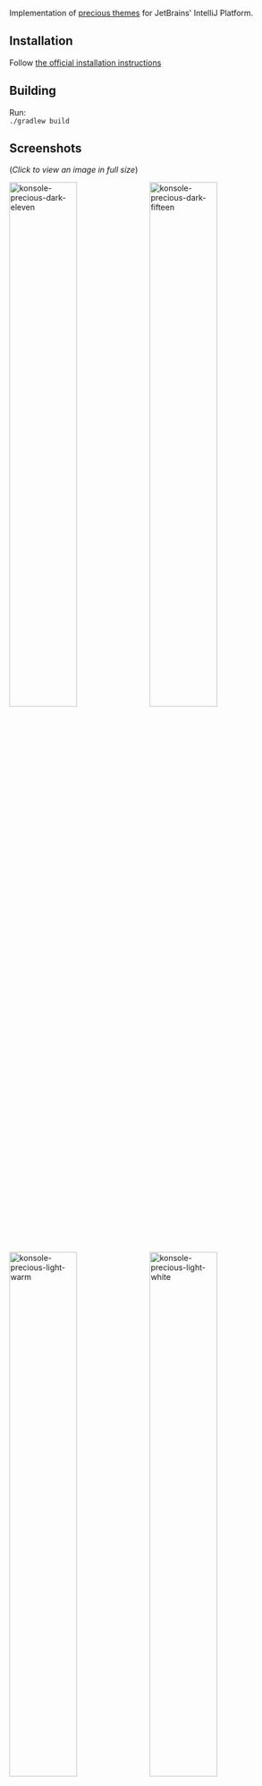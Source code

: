 Implementation of [precious themes](https://github.com/precious-themes) for JetBrains' IntelliJ Platform.

Installation
------------

Follow [the official installation instructions](https://www.jetbrains.com/help/idea/managing-plugins.html#install_plugin_from_disk)

Building
---

Run:  
`./gradlew build`

Screenshots
---
 
(_Click to view an image in full size_)

[<img src="https://raw.githubusercontent.com/precious-themes/.github/master/screenshots/precious-themes-intellij-platform/code/intellij-precious-dark-eleven.avif" width=49% alt="konsole-precious-dark-eleven" />](https://raw.githubusercontent.com/precious-themes/.github/master/screenshots/precious-themes-intellij-platform/code/intellij-precious-dark-eleven.png) [<img src="https://raw.githubusercontent.com/precious-themes/.github/master/screenshots/precious-themes-intellij-platform/code/intellij-precious-dark-fifteen.avif" width=49% alt="konsole-precious-dark-fifteen" />](https://raw.githubusercontent.com/precious-themes/.github/master/screenshots/precious-themes-intellij-platform/code/intellij-precious-dark-fifteen.png)
[<img src="https://raw.githubusercontent.com/precious-themes/.github/master/screenshots/precious-themes-intellij-platform/code/intellij-precious-light-warm.avif" width=49% alt="konsole-precious-light-warm" />](https://raw.githubusercontent.com/precious-themes/.github/master/screenshots/precious-themes-intellij-platform/code/intellij-precious-light-warm.png) [<img src="https://raw.githubusercontent.com/precious-themes/.github/master/screenshots/precious-themes-intellij-platform/code/intellij-precious-light-white.avif" width=49% alt="konsole-precious-light-white" />](https://raw.githubusercontent.com/precious-themes/.github/master/screenshots/precious-themes-intellij-platform/code/intellij-precious-light-white.png)

[<img src="https://raw.githubusercontent.com/precious-themes/.github/master/screenshots/precious-themes-intellij-platform/git/intellij-precious-dark-eleven.avif" width=49% alt="konsole-precious-dark-eleven" />](https://raw.githubusercontent.com/precious-themes/.github/master/screenshots/precious-themes-intellij-platform/git/intellij-precious-dark-eleven.png) [<img src="https://raw.githubusercontent.com/precious-themes/.github/master/screenshots/precious-themes-intellij-platform/git/intellij-precious-dark-fifteen.avif" width=49% alt="konsole-precious-dark-fifteen" />](https://raw.githubusercontent.com/precious-themes/.github/master/screenshots/precious-themes-intellij-platform/git/intellij-precious-dark-fifteen.png)
[<img src="https://raw.githubusercontent.com/precious-themes/.github/master/screenshots/precious-themes-intellij-platform/git/intellij-precious-light-warm.avif" width=49% alt="konsole-precious-light-warm" />](https://raw.githubusercontent.com/precious-themes/.github/master/screenshots/precious-themes-intellij-platform/git/intellij-precious-light-warm.png) [<img src="https://raw.githubusercontent.com/precious-themes/.github/master/screenshots/precious-themes-intellij-platform/git/intellij-precious-light-white.avif" width=49% alt="konsole-precious-light-white" />](https://raw.githubusercontent.com/precious-themes/.github/master/screenshots/precious-themes-intellij-platform/git/intellij-precious-light-white.png)

[<img src="https://raw.githubusercontent.com/precious-themes/.github/master/screenshots/precious-themes-intellij-platform/panel/intellij-precious-dark-eleven.avif" width=49% alt="konsole-precious-dark-eleven" />](https://raw.githubusercontent.com/precious-themes/.github/master/screenshots/precious-themes-intellij-platform/panel/intellij-precious-dark-eleven.png) [<img src="https://raw.githubusercontent.com/precious-themes/.github/master/screenshots/precious-themes-intellij-platform/panel/intellij-precious-dark-fifteen.avif" width=49% alt="konsole-precious-dark-fifteen" />](https://raw.githubusercontent.com/precious-themes/.github/master/screenshots/precious-themes-intellij-platform/panel/intellij-precious-dark-fifteen.png)
[<img src="https://raw.githubusercontent.com/precious-themes/.github/master/screenshots/precious-themes-intellij-platform/panel/intellij-precious-light-warm.avif" width=49% alt="konsole-precious-light-warm" />](https://raw.githubusercontent.com/precious-themes/.github/master/screenshots/precious-themes-intellij-platform/panel/intellij-precious-light-warm.png) [<img src="https://raw.githubusercontent.com/precious-themes/.github/master/screenshots/precious-themes-intellij-platform/panel/intellij-precious-light-white.avif" width=49% alt="konsole-precious-light-white" />](https://raw.githubusercontent.com/precious-themes/.github/master/screenshots/precious-themes-intellij-platform/panel/intellij-precious-light-white.png)

[<img src="https://raw.githubusercontent.com/precious-themes/.github/master/screenshots/precious-themes-intellij-platform/new_ui/intellij-precious-dark-eleven.avif" width=49% alt="konsole-precious-dark-eleven" />](https://raw.githubusercontent.com/precious-themes/.github/master/screenshots/precious-themes-intellij-platform/new_ui/intellij-precious-dark-eleven.png) [<img src="https://raw.githubusercontent.com/precious-themes/.github/master/screenshots/precious-themes-intellij-platform/new_ui/intellij-precious-dark-fifteen.avif" width=49% alt="konsole-precious-dark-fifteen" />](https://raw.githubusercontent.com/precious-themes/.github/master/screenshots/precious-themes-intellij-platform/new_ui/intellij-precious-dark-fifteen.png)
[<img src="https://raw.githubusercontent.com/precious-themes/.github/master/screenshots/precious-themes-intellij-platform/new_ui/intellij-precious-light-warm.avif" width=49% alt="konsole-precious-light-warm" />](https://raw.githubusercontent.com/precious-themes/.github/master/screenshots/precious-themes-intellij-platform/new_ui/intellij-precious-light-warm.png) [<img src="https://raw.githubusercontent.com/precious-themes/.github/master/screenshots/precious-themes-intellij-platform/new_ui/intellij-precious-light-white.avif" width=49% alt="konsole-precious-light-white" />](https://raw.githubusercontent.com/precious-themes/.github/master/screenshots/precious-themes-intellij-platform/new_ui/intellij-precious-light-white.png)
